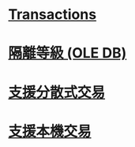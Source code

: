 # [Transactions](transactions.md)

# [隔離等級 (OLE DB)](isolation-levels-ole-db.md)
# [支援分散式交易](supporting-distributed-transactions.md)
# [支援本機交易](supporting-local-transactions.md)
